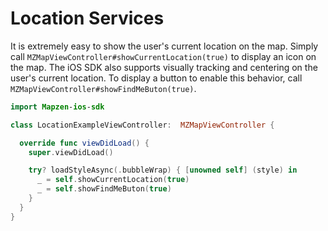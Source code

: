 # Location Services
It is extremely easy to show the user's current location on the map. Simply call `MZMapViewController#showCurrentLocation(true)` to display an icon on the map. The iOS SDK also supports visually tracking and centering on the user's current location. To display a button to enable this behavior, call `MZMapViewController#showFindMeButon(true)`.

```swift
import Mapzen-ios-sdk

class LocationExampleViewController:  MZMapViewController {

  override func viewDidLoad() {
    super.viewDidLoad()

    try? loadStyleAsync(.bubbleWrap) { [unowned self] (style) in
      _ = self.showCurrentLocation(true)
      _ = self.showFindMeButon(true)
    }
  }
}
```
